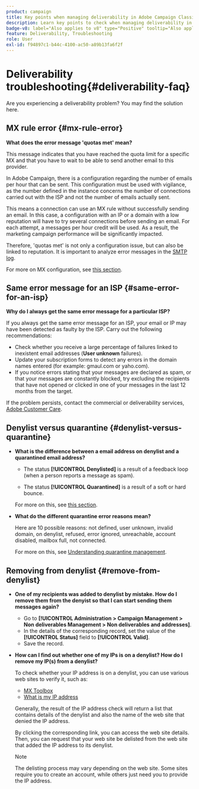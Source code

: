 ```yaml
---
product: campaign
title: Key points when managing deliverability in Adobe Campaign Classic
description: Learn key points to check when managing deliverability in Adobe Campaign
badge-v8: label="Also applies to v8" type="Positive" tooltip="Also applies to Campaign v8"
feature: Deliverability, Troubleshooting
role: User
exl-id: f94897c1-b44c-4100-ac50-a89b13fa6f2f
---
```

# Deliverability troubleshooting{#deliverability-faq}

Are you experiencing a deliverability problem? You may find the solution here.

## MX rule error {#mx-rule-error}

**What does the error message 'quotas met' mean?**

This message indicates that you have reached the quota limit for a specific MX and that you have to wait to be able to send another email to this provider.

In Adobe Campaign, there is a configuration regarding the number of emails per hour that can be sent. This configuration must be used with vigilance, as the number defined in the instance concerns the number of connections carried out with the ISP and not the number of emails actually sent.

This means a connection can use an MX rule without successfully sending an email. In this case, a configuration with an IP or a domain with a low reputation will have to try several connections before sending an email. For each attempt, a messages per hour credit will be used. As a result, the marketing campaign performance will be significantly impacted.

Therefore, 'quotas met' is not only a configuration issue, but can also be linked to reputation. It is important to analyze error messages in the [SMTP log](../../production/using/monitoring-processes.md#smtp-errors-per-domain).

For more on MX configuration, see [this section](../../installation/using/email-deliverability.md#mx-configuration).

## Same error message for an ISP {#same-error-for-an-isp}

**Why do I always get the same error message for a particular ISP?**

If you always get the same error message for an ISP, your email or IP may have been detected as faulty by the ISP. Carry out the following recommendations:
* Check whether you receive a large percentage of failures linked to inexistent email addresses (**User unknown** failures).
* Update your subscription forms to detect any errors in the domain names entered (for example: gmaul.com or yaho.com).
* If you notice errors stating that your messages are declared as spam, or that your messages are constantly blocked, try excluding the recipients that have not opened or clicked in one of your messages in the last 12 months from the target.

If the problem persists, contact the commercial or deliverability services, [Adobe Customer Care](https://helpx.adobe.com/enterprise/admin-guide.html/enterprise/using/support-for-experience-cloud.ug.html).

## Denylist versus quarantine {#denylist-versus-quarantine}

* **What is the difference between a email address on denylist and a quarantined email address?**

    * The status **[!UICONTROL Denylisted]** is a result of a feedback loop (when a person reports a message as spam).

    * The status **[!UICONTROL Quarantined]** is a result of a soft or hard bounce.
    
    For more on this, see [this section](understanding-quarantine-management.md#quarantine-vs-denylist).

* **What do the different quarantine error reasons mean?**

    Here are 10 possible reasons: not defined, user unknown, invalid domain, on denylist, refused, error ignored, unreachable, account disabled, mailbox full, not connected.
    
    For more on this, see [Understanding quarantine management](understanding-quarantine-management.md).

## Removing from denylist {#remove-from-denylist}

* **One of my recipients was added to denylist by mistake. How do I remove them from the denyist so that I can start sending them messages again?**

    * Go to **[!UICONTROL Administration > Campaign Management > Non deliverables Management > Non deliverables and addresses]**.
    * In the details of the corresponding record, set the value of the **[!UICONTROL Status]** field to **[!UICONTROL Valid]**.
    * Save the record.

* **How can I find out whether one of my IPs is on a denylist? How do I remove my IP(s) from a denylist?**

    To check whether your IP address is on a denylist, you can use various web sites to verify it, such as:
    * [MX Toolbox](https://mxtoolbox.com/)
    * [What is my IP address](https://whatismyipaddress.com)

    Generally, the result of the IP address check will return a list that contains details of the denylist and also the name of the web site that denied the IP address.

    By clicking the corresponding link, you can access the web site details. Then, you can request that your web site be delisted from the web site that added the IP address to its denylist.

    >[!NOTE]
    >
    >The delisting process may vary depending on the web site. Some sites require you to create an account, while others just need you to provide the IP address.
